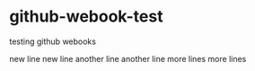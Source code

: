 # github-webook-test
testing github webooks


new line
new line
another line
another line
more lines
more lines
